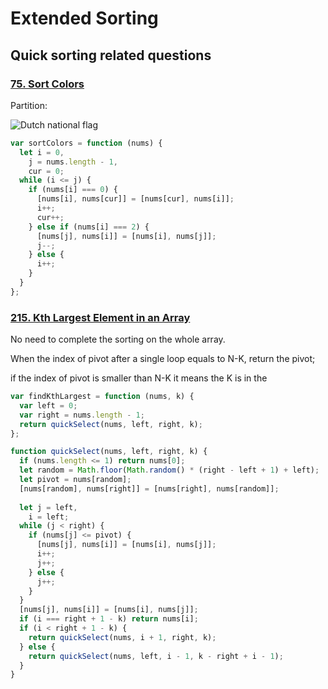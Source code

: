 # Extended Sorting

## Quick sorting related questions

### [75. Sort Colors](https://leetcode-cn.com/problems/sort-colors/)

Partition:

<img src='https://pic.leetcode-cn.com/5b3d372e0bfb293ca3aac12e90421d7612c9e75b78b579f954c42ebfe74705d4-image.png' alt='Dutch national flag'></img>

```js
var sortColors = function (nums) {
  let i = 0,
    j = nums.length - 1,
    cur = 0;
  while (i <= j) {
    if (nums[i] === 0) {
      [nums[i], nums[cur]] = [nums[cur], nums[i]];
      i++;
      cur++;
    } else if (nums[i] === 2) {
      [nums[j], nums[i]] = [nums[i], nums[j]];
      j--;
    } else {
      i++;
    }
  }
};
```



### [215. Kth Largest Element in an Array](https://leetcode-cn.com/problems/kth-largest-element-in-an-array/)

No need to complete the sorting on the whole array. 

When the index of pivot after a single loop equals to N-K, return the pivot; 

if the index of pivot is smaller than N-K it means the K is in the 

```js
var findKthLargest = function (nums, k) {
  var left = 0;
  var right = nums.length - 1;
  return quickSelect(nums, left, right, k);
};

function quickSelect(nums, left, right, k) {
  if (nums.length <= 1) return nums[0];
  let random = Math.floor(Math.random() * (right - left + 1) + left);
  let pivot = nums[random];
  [nums[random], nums[right]] = [nums[right], nums[random]];
  
  let j = left,
    i = left;
  while (j < right) {
    if (nums[j] <= pivot) {
      [nums[j], nums[i]] = [nums[i], nums[j]];
      i++;
      j++;
    } else {
      j++;
    }
  }
  [nums[j], nums[i]] = [nums[i], nums[j]];
  if (i === right + 1 - k) return nums[i];
  if (i < right + 1 - k) {
    return quickSelect(nums, i + 1, right, k);
  } else {
    return quickSelect(nums, left, i - 1, k - right + i - 1);
  }
}
```

